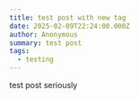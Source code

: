 ```yaml
---
title: test post with new tag
date: 2025-02-09T22:24:00.000Z
author: Anonymous
summary: test post
tags:
  - testing
---
```

test post seriously
